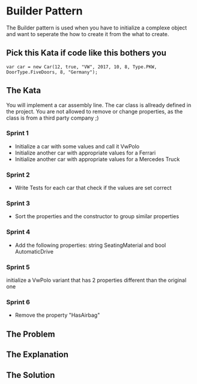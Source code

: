 # Builder Pattern
The Builder pattern is used when you have to initialize a complexe object and want to seperate the how to create it from the what to create.

## Pick this Kata if code like this bothers you
```
var car = new Car(12, true, "VW", 2017, 10, 8, Type.PKW, DoorType.FiveDoors, 8, "Germany");
```

## The Kata
You will implement a car assembly line. The car class is allready defined in the project. You are not allowed to remove or change properties, as the class is from a third party company ;)

### Sprint 1
- Initialize a car with some values and call it VwPolo
- Initialize another car with appropriate values for a Ferrari
- Initialize another car with appropriate values for a Mercedes Truck

### Sprint 2
- Write Tests for each car that check if the values are set correct

### Sprint 3
- Sort the properties and the constructor to group similar properties 

### Sprint 4
- Add the following properties: string SeatingMaterial and bool AutomaticDrive

### Sprint 5
initialize a VwPolo variant that has 2 properties different than the original one

### Sprint 6
- Remove the property "HasAirbag"

## The Problem

## The Explanation

## The Solution
